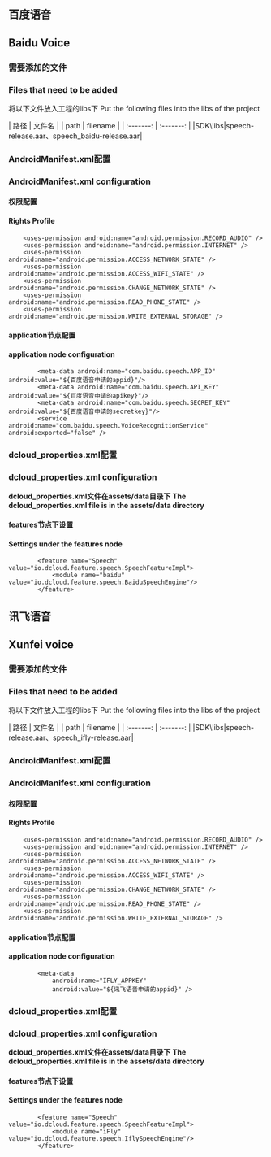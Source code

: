 ## 百度语音
## Baidu Voice

### 需要添加的文件
### Files that need to be added

将以下文件放入工程的libs下
Put the following files into the libs of the project

| 路径 | 文件名 |
| path | filename |
| :-------: | :-------: |
|SDK\libs|speech-release.aar、speech_baidu-release.aar|

### AndroidManifest.xml配置
### AndroidManifest.xml configuration

#### 权限配置
#### Rights Profile

```
	<uses-permission android:name="android.permission.RECORD_AUDIO" />
    <uses-permission android:name="android.permission.INTERNET" />
    <uses-permission android:name="android.permission.ACCESS_NETWORK_STATE" />
    <uses-permission android:name="android.permission.ACCESS_WIFI_STATE" />
    <uses-permission android:name="android.permission.CHANGE_NETWORK_STATE" />
    <uses-permission android:name="android.permission.READ_PHONE_STATE" />
    <uses-permission  android:name="android.permission.WRITE_EXTERNAL_STORAGE" />
```

#### application节点配置
#### application node configuration

```
		<meta-data android:name="com.baidu.speech.APP_ID" android:value="${百度语音申请的appid}"/>
        <meta-data android:name="com.baidu.speech.API_KEY" android:value="${百度语音申请的apikey}"/>
        <meta-data android:name="com.baidu.speech.SECRET_KEY" android:value="${百度语音申请的secretkey}"/>
        <service android:name="com.baidu.speech.VoiceRecognitionService" android:exported="false" />
```

### dcloud_properties.xml配置
### dcloud_properties.xml configuration

**dcloud_properties.xml文件在assets/data目录下**
**The dcloud_properties.xml file is in the assets/data directory**

#### features节点下设置
#### Settings under the features node

```
		<feature name="Speech" value="io.dcloud.feature.speech.SpeechFeatureImpl">
            <module name="baidu" value="io.dcloud.feature.speech.BaiduSpeechEngine"/>
		</feature>
```


## 讯飞语音
## Xunfei voice

### 需要添加的文件
### Files that need to be added

将以下文件放入工程的libs下
Put the following files into the libs of the project

| 路径 | 文件名 |
| path | filename |
| :-------: | :-------: |
|SDK\libs|speech-release.aar、speech_ifly-release.aar|

### AndroidManifest.xml配置
### AndroidManifest.xml configuration

#### 权限配置
#### Rights Profile

```
	<uses-permission android:name="android.permission.RECORD_AUDIO" />
    <uses-permission android:name="android.permission.INTERNET" />
    <uses-permission android:name="android.permission.ACCESS_NETWORK_STATE" />
    <uses-permission android:name="android.permission.ACCESS_WIFI_STATE" />
    <uses-permission android:name="android.permission.CHANGE_NETWORK_STATE" />
    <uses-permission android:name="android.permission.READ_PHONE_STATE" />
    <uses-permission android:name="android.permission.WRITE_EXTERNAL_STORAGE" />
```

#### application节点配置
#### application node configuration

```
		<meta-data
            android:name="IFLY_APPKEY"
            android:value="${讯飞语音申请的appid}" />
```

### dcloud_properties.xml配置
### dcloud_properties.xml configuration

**dcloud_properties.xml文件在assets/data目录下**
**The dcloud_properties.xml file is in the assets/data directory**

#### features节点下设置
#### Settings under the features node

```
		<feature name="Speech" value="io.dcloud.feature.speech.SpeechFeatureImpl">
			<module name="iFly" value="io.dcloud.feature.speech.IflySpeechEngine"/>
		</feature>
```